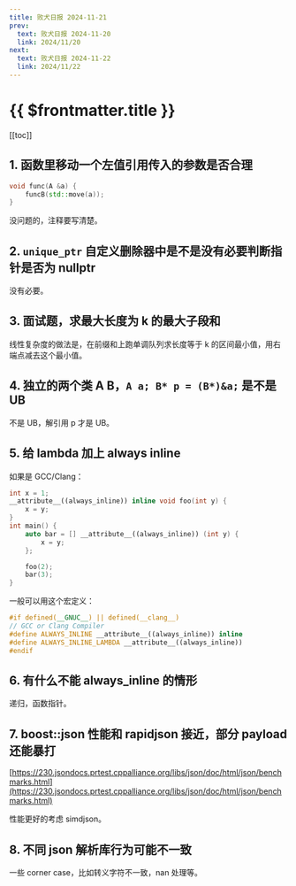 ```yaml
---
title: 败犬日报 2024-11-21
prev:
  text: 败犬日报 2024-11-20
  link: 2024/11/20
next:
  text: 败犬日报 2024-11-22
  link: 2024/11/22
---
```


# {{ $frontmatter.title }}

[[toc]]

## 1. 函数里移动一个左值引用传入的参数是否合理

```cpp
void func(A &a) {
    funcB(std::move(a));
}
```

没问题的，注释要写清楚。

## 2. `unique_ptr` 自定义删除器中是不是没有必要判断指针是否为 nullptr

没有必要。

## 3. 面试题，求最大长度为 k 的最大子段和

线性复杂度的做法是，在前缀和上跑单调队列求长度等于 k 的区间最小值，用右端点减去这个最小值。

## 4. 独立的两个类 A B，`A a; B* p = (B*)&a;` 是不是 UB

不是 UB，解引用 p 才是 UB。

## 5. 给 lambda 加上 always inline

如果是 GCC/Clang：

```cpp
int x = 1;
__attribute__((always_inline)) inline void foo(int y) {
    x = y;
}
int main() {
    auto bar = [] __attribute__((always_inline)) (int y) {
        x = y;
    };

    foo(2);
    bar(3);
}
```

一般可以用这个宏定义：

```cpp
#if defined(__GNUC__) || defined(__clang__)
// GCC or Clang Compiler
#define ALWAYS_INLINE __attribute__((always_inline)) inline
#define ALWAYS_INLINE_LAMBDA __attribute__((always_inline))
#endif
```

## 6. 有什么不能 always_inline 的情形

递归，函数指针。

## 7. boost::json 性能和 rapidjson 接近，部分 payload 还能暴打

[https://230.jsondocs.prtest.cppalliance.org/libs/json/doc/html/json/benchmarks.html](https://230.jsondocs.prtest.cppalliance.org/libs/json/doc/html/json/benchmarks.html)

性能更好的考虑 simdjson。

## 8. 不同 json 解析库行为可能不一致

一些 corner case，比如转义字符不一致，nan 处理等。
